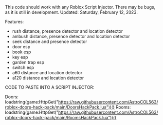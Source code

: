 This code should work with any Roblox Script Injector. There may be bugs, as it is still in development. Updated: Saturday, February 12, 2023.

Features:
- rush distance, presence detector and location detector
- ambush distance, presence detector and location detector
- seek distance and presence detector
- door esp
- book esp
- key esp
- garden trap esp
- switch esp
- a60 distance and location detector
- a120 distance and location detector

CODE TO PASTE INTO A SCRIPT INJECTOR:

Doors: loadstring(game:HttpGet("https://raw.githubusercontent.com/AstroCOL563/roblox-doors-hack-pack/main/DoorsHackPack.lua"))()
Rooms: loadstring(game:HttpGet("https://raw.githubusercontent.com/AstroCOL563/roblox-doors-hack-pack/main/RoomsHackPack.lua"))()

